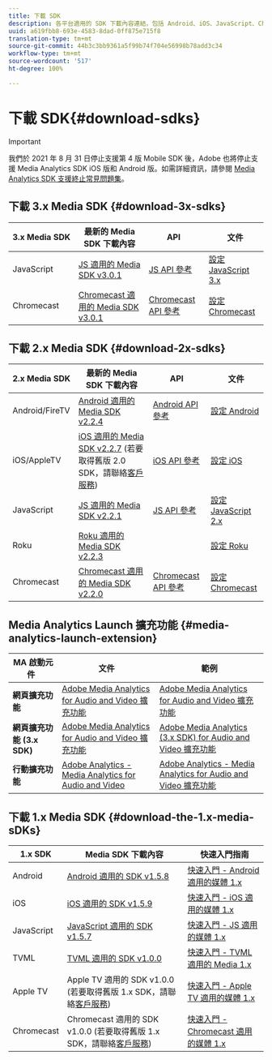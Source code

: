 ```yaml
---
title: 下載 SDK
description: 各平台適用的 SDK 下載內容連結，包括 Android、iOS、JavaScript、Chromecast 和 Roku。
uuid: a619fbb8-693e-4583-8dad-0ff875e715f8
translation-type: tm+mt
source-git-commit: 44b3c3bb9361a5f99b74f704e56998b78add3c34
workflow-type: tm+mt
source-wordcount: '517'
ht-degree: 100%

---
```



# 下載 SDK{#download-sdks}

>[!IMPORTANT]
>
>我們於 2021 年 8 月 31 日停止支援第 4 版 Mobile SDK 後，Adobe 也將停止支援 Media Analytics SDK iOS 版和 Android 版。如需詳細資訊，請參閱 [Media Analytics SDK 支援終止常見問題集](/help/sdk-implement/end-of-support-faqs.md)。


## 下載 3.x Media SDK {#download-3x-sdks}

| 3.x Media SDK | 最新的 Media SDK 下載內容 |  API   |  文件 |
| --- | --- | --- | --- |
| JavaScript | [JS 適用的 Media SDK v3.0.1](https://github.com/Adobe-Marketing-Cloud/media-sdks/releases/tag/js-v3.0.1) | [JS API 參考](https://adobe-marketing-cloud.github.io/media-sdks/reference/javascript_3x/index.html) | [設定 JavaScript 3.x](/help/sdk-implement/setup/setup-javascript/set-up-js-3.md) |
| Chromecast | [Chromecast 適用的 Media SDK v3.0.1](https://github.com/Adobe-Marketing-Cloud/media-sdks/releases/tag/chromecast-v3.0.1) | [Chromecast API 參考](https://adobe-marketing-cloud.github.io/media-sdks/reference/chromecast/) | [設定 Chromecast](/help/sdk-implement/setup/set-up-chromecast.md) |


## 下載 2.x Media SDK {#download-2x-sdks}

| 2.x Media SDK | 最新的 Media SDK 下載內容 |  API   |  文件 |
| --- | --- | --- | --- |
| Android/FireTV | [Android 適用的 Media SDK v2.2.4](https://github.com/Adobe-Marketing-Cloud/media-sdks/releases/tag/android-v2.2.4) | [Android API 參考](https://adobe-marketing-cloud.github.io/media-sdks/reference/android/) | [設定 Android](/help/sdk-implement/setup/set-up-android.md) |
| iOS/AppleTV | [iOS 適用的 Media SDK v2.2.7](https://github.com/Adobe-Marketing-Cloud/media-sdks/releases/tag/ios-v2.2.7) (若要取得舊版 2.0 SDK，請聯絡[客戶服務](https://helpx.adobe.com/tw/marketing-cloud/contact-support.html)) | [iOS API 參考](https://adobe-marketing-cloud.github.io/media-sdks/reference/ios/) | [設定 iOS](/help/sdk-implement/setup/set-up-ios.md) |
| JavaScript | [JS 適用的 Media SDK v2.2.1](https://github.com/Adobe-Marketing-Cloud/media-sdks/releases/tag/js-v2.2.1) | [JS API 參考](https://adobe-marketing-cloud.github.io/media-sdks/reference/javascript/) | [設定 JavaScript 2.x](/help/sdk-implement/setup/setup-javascript/set-up-js-2.md) |
| Roku | [Roku 適用的 Media SDK v2.2.3](https://github.com/Adobe-Marketing-Cloud/media-sdks/releases/tag/roku-v2.2.3) |  | [設定 Roku](/help/sdk-implement/setup/set-up-roku.md) |
| Chromecast | [Chromecast 適用的 Media SDK v2.2.0](https://github.com/Adobe-Marketing-Cloud/media-sdks/releases/tag/chromecast-v2.2.0) | [Chromecast API 參考](https://adobe-marketing-cloud.github.io/media-sdks/reference/chromecast/) | [設定 Chromecast](/help/sdk-implement/setup/set-up-chromecast.md) |

## Media Analytics Launch 擴充功能 {#media-analytics-launch-extension}

| MA 啟動元件   | 文件 | 範例 |
|---|---|---|
| **網頁擴充功能** | [Adobe Media Analytics for Audio and Video 擴充功能](https://docs.adobe.com/content/help/zh-Hant/launch/using/extensions-ref/adobe-extension/media-analytics-extension/overview.html) | [Adobe Media Analytics for Audio and Video 擴充功能](https://github.com/Adobe-Marketing-Cloud/media-sdks/tree/master/samples/launch/js/2.x) |
| **網頁擴充功能 (3.x SDK)** | [Adobe Media Analytics for Audio and Video 擴充功能](https://docs.adobe.com/content/help/en/launch/using/extensions-ref/adobe-extension/media-analytics-3x-extension/overview.html) | [Adobe Media Analytics (3.x SDK) for Audio and Video 擴充功能](https://github.com/Adobe-Marketing-Cloud/media-sdks/tree/master/samples/launch/js/3.x) |
| **行動擴充功能** | [Adobe Analytics - Media Analytics for Audio and Video](https://aep-sdks.gitbook.io/docs/using-mobile-extensions/adobe-media-analytics) | [Adobe Analytics - Media Analytics for Audio and Video 擴充功能](https://github.com/Adobe-Marketing-Cloud/media-sdks/tree/master/samples/launch/mobile) |

## 下載 1.x Media SDK {#download-the-1.x-media-sDKs}

| 1.x SDK |  Media SDK 下載內容 |  快速入門指南 |
| --- | --- | --- |
| Android | [Android 適用的 SDK v1.5.8](https://github.com/Adobe-Marketing-Cloud/video-heartbeat/releases/tag/android-v1.5.8) | [快速入門 - Android 適用的媒體 1.x](setup/vhl-dev-guide-v15_android.pdf) |
| iOS | [iOS 適用的 SDK v1.5.9](https://github.com/Adobe-Marketing-Cloud/video-heartbeat/releases/tag/ios-v1.5.9) | [快速入門 - iOS 適用的媒體 1.x](setup/vhl-dev-guide-v15_ios.pdf) |
| JavaScript | [JavaScript 適用的 SDK v1.5.7](https://github.com/Adobe-Marketing-Cloud/video-heartbeat/releases/tag/js-v1.5.7) | [快速入門 - JS 適用的媒體 1.x](setup/vhl-dev-guide-v15_js.pdf) |
| TVML | [TVML 適用的 SDK v1.0.0](https://github.com/Adobe-Marketing-Cloud/video-heartbeat/releases/tag/tvml-v1.0.0) | [快速入門 - TVML 適用的 Media 1.x](setup/vhl_tvml.pdf) |
| Apple TV | Apple TV 適用的 SDK v1.0.0 (若要取得舊版 1.x SDK，請聯絡[客戶服務](https://helpx.adobe.com/marketing-cloud/contact-support.html)) | [快速入門 - Apple TV 適用的媒體 1.x](setup/vhl-dev-guide-v1x_appletv.pdf) |
| Chromecast | Chromecast 適用的 SDK v1.0.0 (若要取得舊版 1.x SDK，請聯絡[客戶服務](https://helpx.adobe.com/marketing-cloud/contact-support.html)) | [快速入門 - Chromecast 適用的媒體 1.x](setup/chromecast_1.x_sdk.pdf) |
